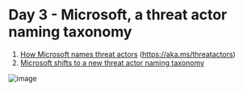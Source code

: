 # Day 3 - Microsoft, a threat actor naming taxonomy
1. [How Microsoft names threat actors](https://learn.microsoft.com/en-us/microsoft-365/security/intelligence/microsoft-threat-actor-naming?view=o365-worldwide) (https://aka.ms/threatactors)
2. [Microsoft shifts to a new threat actor naming taxonomy](https://www.microsoft.com/en-us/security/blog/2023/04/18/microsoft-shifts-to-a-new-threat-actor-naming-taxonomy/)

![image](https://user-images.githubusercontent.com/120234772/233085458-3ab6f1ac-8dae-4cc3-bb57-ac121cc84e52.png)

